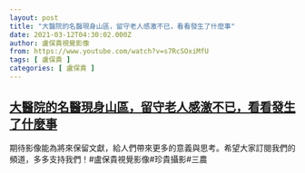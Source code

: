 ```yaml
---
layout: post
title: "大醫院的名醫現身山區，留守老人感激不已，看看發生了什麼事"
date: 2021-03-12T04:30:02.000Z
author: 盧保貴視覺影像
from: https://www.youtube.com/watch?v=s7RcSOxiMfU
tags: [ 盧保貴 ]
categories: [ 盧保貴 ]
---
```

<!--1615523402000-->
[大醫院的名醫現身山區，留守老人感激不已，看看發生了什麼事](https://www.youtube.com/watch?v=s7RcSOxiMfU)
------

<div>
期待影像能為將來保留文獻，給人們帶來更多的意義與思考。希望大家訂閱我們的頻道，多多支持我們！#盧保貴視覺影像#珍貴攝影#三農
</div>
